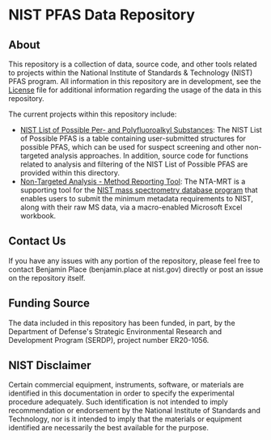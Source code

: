 # NIST PFAS Data Repository

## About

This repository is a collection of data, source code, and other tools related to projects within the National Institute of Standards & Technology (NIST) PFAS program. All information in this repository are in development, see the [License](license.md) file for additional information regarding the usage of the data in this repository.

The current projects within this repository include:
+ [NIST List of Possible Per- and Polyfluoroalkyl Substances](suspectlist): The NIST List of Possible PFAS is a table containing user-submitted structures for possible PFAS, which can be used for suspect screening and other non-targeted analysis approaches. In addition, source code for functions related to analysis and filtering of the NIST List of Possible PFAS are provided within this directory.
+ [Non-Targeted Analysis - Method Reporting Tool](methodreportingtool): The NTA-MRT is a supporting tool for the [NIST mass spectrometry database program](https://www.nist.gov/programs-projects/and-polyfluoroalkyl-substances-pfas/research/reference-data-and-tools) that enables users to submit the minimum metadata requirements to NIST, along with their raw MS data, via a macro-enabled Microsoft Excel workbook.

## Contact Us

If you have any issues with any portion of the repository, please feel free to contact Benjamin Place (benjamin.place at nist.gov) directly or post an issue on the repository itself.

## Funding Source

The data included in this repository has been funded, in part, by the Department of Defense's Strategic Environmental Research and Development Program (SERDP), project number ER20-1056.

## NIST Disclaimer

Certain commercial equipment, instruments, software, or materials are identified in this documentation in order to specify the experimental procedure adequately. Such identification is not intended to imply recommendation or endorsement by the National Institute of Standards and Technology, nor is it intended to imply that the materials or equipment identified are necessarily the best available for the purpose.